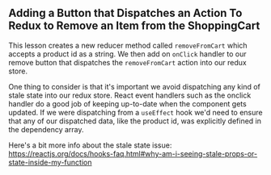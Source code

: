 ## Adding a Button that Dispatches an Action To Redux to Remove an Item from the ShoppingCart

This lesson creates a new reducer method called `removeFromCart` which accepts a product id as a string. We then add on `onClick` handler to our remove button that dispatches the `removeFromCart` action into our redux store.

One thing to consider is that it's important we avoid dispatching any kind of stale state into our redux store. React event handlers such as the onclick handler do a good job of keeping up-to-date when the component gets updated. If we were dispatching from a `useEffect` hook we'd need to ensure that any of our dispatched data, like the product id, was explicitly defined in the dependency array.

Here's a bit more info about the stale state issue:
https://reactjs.org/docs/hooks-faq.html#why-am-i-seeing-stale-props-or-state-inside-my-function
